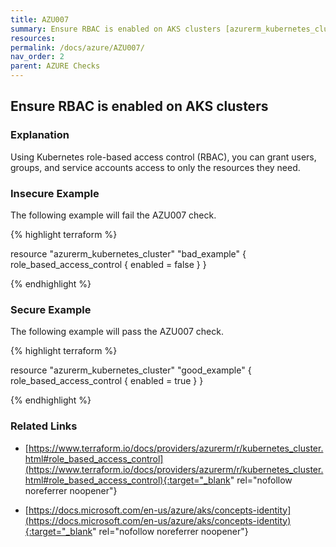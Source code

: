 ```yaml
---
title: AZU007
summary: Ensure RBAC is enabled on AKS clusters [azurerm_kubernetes_cluster role_based_access_control] 
resources: 
permalink: /docs/azure/AZU007/
nav_order: 2
parent: AZURE Checks
---
```


## Ensure RBAC is enabled on AKS clusters

### Explanation


Using Kubernetes role-based access control (RBAC), you can grant users, groups, and service accounts access to only the resources they need.



### Insecure Example

The following example will fail the AZU007 check.

{% highlight terraform %}

resource "azurerm_kubernetes_cluster" "bad_example" {
	role_based_access_control {
		enabled = false
	}
}

{% endhighlight %}



### Secure Example

The following example will pass the AZU007 check.

{% highlight terraform %}

resource "azurerm_kubernetes_cluster" "good_example" {
	role_based_access_control {
		enabled = true
	}
}

{% endhighlight %}


### Related Links


- [https://www.terraform.io/docs/providers/azurerm/r/kubernetes_cluster.html#role_based_access_control](https://www.terraform.io/docs/providers/azurerm/r/kubernetes_cluster.html#role_based_access_control){:target="_blank" rel="nofollow noreferrer noopener"}

- [https://docs.microsoft.com/en-us/azure/aks/concepts-identity](https://docs.microsoft.com/en-us/azure/aks/concepts-identity){:target="_blank" rel="nofollow noreferrer noopener"}

